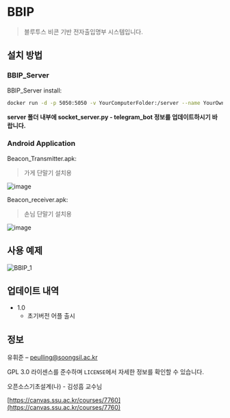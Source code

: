 # BBIP
> 블루투스 비콘 기반 전자출입명부 시스템입니다.


## 설치 방법

### BBIP_Server
BBIP_Server install:
```sh
docker run -d -p 5050:5050 -v YourComputerFolder:/server --name YourOwnName luna1474/bbip_server
```

**server 폴더 내부에 socket_server.py - telegram_bot 정보를 업데이트하시기 바랍니다.**

### Android Application

Beacon_Transmitter.apk:
> 가게 단말기 설치용

![image](https://user-images.githubusercontent.com/24191595/144058444-d0c57947-b830-432d-9cff-4d2d1031383c.png)




Beacon_receiver.apk:
> 손님 단말기 설치용

![image](https://user-images.githubusercontent.com/24191595/144058339-57c7913f-229c-4de7-8e14-36b3c8dc087a.png)


## 사용 예제

![BBIP_1](https://user-images.githubusercontent.com/24191595/144059605-6772d58a-cddb-4ed3-8f23-288403936ce0.gif)

## 업데이트 내역
* 1.0
    * 초기버전 어플 출시

## 정보

유휘준 – peulling@soongsil.ac.kr

GPL 3.0 라이센스를 준수하며 ``LICENSE``에서 자세한 정보를 확인할 수 있습니다.

오픈소스기초설계(나) - 김성흠 교수님

[https://canvas.ssu.ac.kr/courses/7760](https://canvas.ssu.ac.kr/courses/7760)
